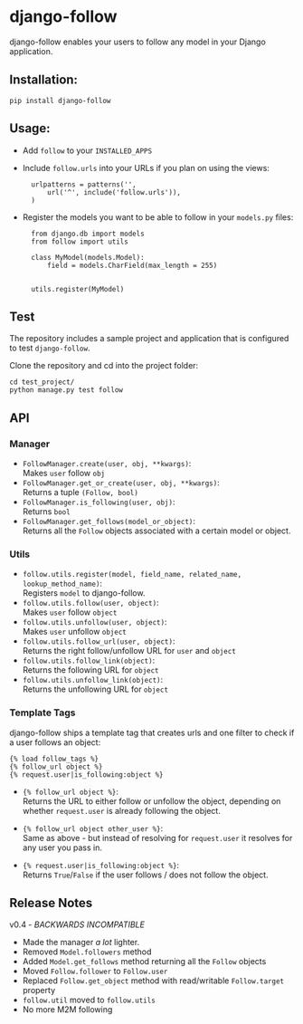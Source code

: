 # django-follow

django-follow enables your users to follow any model in your Django application.

## Installation:

    pip install django-follow

## Usage:

* Add `follow` to your `INSTALLED_APPS`
* Include `follow.urls` into your URLs if you plan on using the views:

		urlpatterns = patterns('',
			url('^', include('follow.urls')),
		)
	
* Register the models you want to be able to follow in your `models.py` files:

		from django.db import models
		from follow import utils

		class MyModel(models.Model):
			field = models.CharField(max_length = 255)
		

		utils.register(MyModel)

## Test

The repository includes a sample project and application that is configured
to test `django-follow`.

Clone the repository and cd into the project folder:

	cd test_project/
	python manage.py test follow
    
## API

### Manager

* `FollowManager.create(user, obj, **kwargs)`:  
  Makes `user` follow `obj`
* `FollowManager.get_or_create(user, obj, **kwargs)`:  
  Returns a tuple `(Follow, bool)` 
* `FollowManager.is_following(user, obj)`:  
  Returns `bool`
* `FollowManager.get_follows(model_or_object)`:  
  Returns all the `Follow` objects associated with a certain model or object.

### Utils
* `follow.utils.register(model, field_name, related_name, lookup_method_name)`:  
  Registers `model` to django-follow. 
* `follow.utils.follow(user, object)`:  
  Makes `user` follow `object`
* `follow.utils.unfollow(user, object)`:  
  Makes `user` unfollow `object`
* `follow.utils.follow_url(user, object)`:  
  Returns the right follow/unfollow URL for `user` and `object`
* `follow.utils.follow_link(object)`:  
  Returns the following URL for `object`
* `follow.utils.unfollow_link(object)`:  
  Returns the unfollowing URL for `object`


### Template Tags

django-follow ships a template tag that creates urls and one 
filter to check if a user follows an object:

	{% load follow_tags %}
	{% follow_url object %}
	{% request.user|is_following:object %}

* `{% follow_url object %}`:  
  Returns the URL to either follow or unfollow the object, depending on whether `request.user` is already following the object. 

* `{% follow_url object other_user %}`:  
  Same as above - but instead of resolving for `request.user` it resolves for any user you pass in.
 
* `{% request.user|is_following:object %}`:  
  Returns `True`/`False` if the user follows / does not follow the object.

## Release Notes

v0.4 - *BACKWARDS INCOMPATIBLE*

* Made the manager _a lot_ lighter.
* Removed `Model.followers` method
* Added `Model.get_follows` method returning all the `Follow` objects
* Moved `Follow.follower` to `Follow.user` 
* Replaced `Follow.get_object` method with read/writable `Follow.target` property
* `follow.util` moved to `follow.utils`
* No more M2M following
